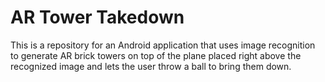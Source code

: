 # AR Tower Takedown
This is a repository for an Android application that uses image recognition to generate AR brick towers on top of the plane placed right above the recognized image and lets the user throw a ball to bring them down.
